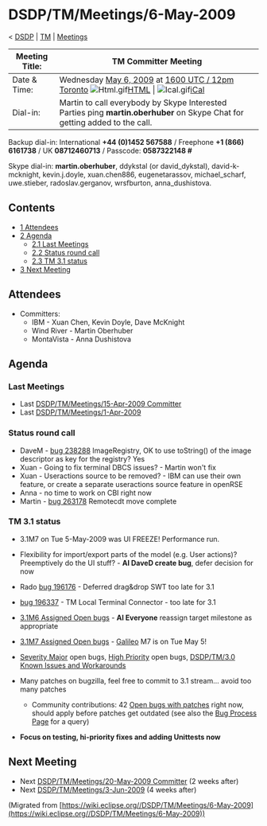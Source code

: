 

DSDP/TM/Meetings/6-May-2009
===========================

< [DSDP](./DSDP "DSDP")‎ | [TM](./DSDP/TM "DSDP/TM")‎ | [Meetings](./DSDP/TM/Meetings "DSDP/TM/Meetings")

| Meeting Title: | **TM Committer Meeting** |
| --- | --- |
| Date & Time: | Wednesday [May 6, 2009](./index.php?title=May_6,_2009&action=edit&redlink=1 "May 6, 2009 (page does not exist)") at [1600 UTC / 12pm Toronto](http://www.timeanddate.com/worldclock/fixedtime.html?month=5&day=6&year=2009&hour=16&min=00&sec=0&p1=0)   ![Html.gif](https://raw.githubusercontent.com/wiki/eclipse-datatools/.github/images/Html.gif)[HTML](http://www.google.com/calendar/embed?src=vn70im36r00qeusu8nme50cils@group.calendar.google.com&ctz=Canada/Toronto) \| ![Ical.gif](https://raw.githubusercontent.com/wiki/eclipse-datatools/.github/images/Ical.gif)[iCal](http://www.google.com/calendar/ical/vn70im36r00qeusu8nme50cils@group.calendar.google.com/public/basic.ics) |
| Dial-in: | Martin to call everybody by Skype   Interested Parties ping **martin.oberhuber** on Skype Chat for getting added to the call. |

Backup dial-in: International **+44 (0)1452 567588** / Freephone **+1 (866) 6161738** / UK **08712460713** / Passcode: **0587322148 #**

Skype dial-in: **martin.oberhuber**, ddykstal (or david\_dykstal), david-k-mcknight, kevin.j.doyle, xuan.chen886, eugenetarassov, michael\_scharf, uwe.stieber, radoslav.gerganov, wrsfburton, anna_dushistova.  

Contents
--------

*   [1 Attendees](#Attendees)
*   [2 Agenda](#Agenda)
    *   [2.1 Last Meetings](#Last-Meetings)
    *   [2.2 Status round call](#Status-round-call)
    *   [2.3 TM 3.1 status](#TM-3.1-status)
*   [3 Next Meeting](#Next-Meeting)

Attendees
---------

*   Committers:
    *   IBM - Xuan Chen, Kevin Doyle, Dave McKnight
    *   Wind River - Martin Oberhuber
    *   MontaVista - Anna Dushistova

Agenda
------

### Last Meetings

*   Last [DSDP/TM/Meetings/15-Apr-2009 Committer](./DSDP/TM/Meetings/15-Apr-2009_Committer "DSDP/TM/Meetings/15-Apr-2009 Committer")
*   Last [DSDP/TM/Meetings/1-Apr-2009](./DSDP/TM/Meetings/1-Apr-2009 "DSDP/TM/Meetings/1-Apr-2009")

### Status round call

*   DaveM - [bug 238288](https://bugs.eclipse.org/bugs/show_bug.cgi?id=238288) ImageRegistry, OK to use toString() of the image descriptor as key for the registry? Yes
*   Xuan - Going to fix terminal DBCS issues? - Martin won't fix
*   Xuan - Useractions source to be removed? - IBM can use their own feature, or create a separate useractions source feature in openRSE
*   Anna - no time to work on CBI right now
*   Martin - [bug 263178](https://bugs.eclipse.org/bugs/show_bug.cgi?id=263178) Remotecdt move complete

### TM 3.1 status

*   3.1M7 on Tue 5-May-2009 was UI FREEZE! Performance run.
*   Flexibility for import/export parts of the model (e.g. User actions)? Preemptively do the UI stuff? - **AI DaveD create bug**, defer decision for now

*   Rado [bug 196176](https://bugs.eclipse.org/bugs/show_bug.cgi?id=196176) \- Deferred drag&drop SWT too late for 3.1
*   [bug 196337](https://bugs.eclipse.org/bugs/show_bug.cgi?id=196337) \- TM Local Terminal Connector - too late for 3.1

*   [3.1M6 Assigned Open bugs](https://bugs.eclipse.org/bugs/buglist.cgi?query_format=advanced&product=Target+Management&target_milestone=3.0&target_milestone=3.0.1&target_milestone=3.0.2&target_milestone=3.1+M2&target_milestone=3.1+M3&target_milestone=3.1+M4&target_milestone=3.1+M5&target_milestone=3.1+M6&bug_status=UNCONFIRMED&bug_status=NEW&bug_status=ASSIGNED&bug_status=REOPENED&cmdtype=doit) \- **AI Everyone** reassign target milestone as appropriate
*   [3.1M7 Assigned Open bugs](https://bugs.eclipse.org/bugs/buglist.cgi?query_format=advanced&product=Target+Management&target_milestone=3.1+M7&bug_status=UNCONFIRMED&bug_status=NEW&bug_status=ASSIGNED&bug_status=REOPENED&cmdtype=doit) \- [Galileo](./Galileo "Galileo") M7 is on Tue May 5!
*   [Severity Major](https://bugs.eclipse.org/bugs/buglist.cgi?query_format=advanced&classification=DSDP&product=Target+Management&bug_status=UNCONFIRMED&bug_status=NEW&bug_status=ASSIGNED&bug_status=REOPENED&bug_severity=blocker&bug_severity=critical&bug_severity=major&cmdtype=doit) open bugs, [High Priority](https://bugs.eclipse.org/bugs/buglist.cgi?query_format=advanced&classification=DSDP&product=Target+Management&bug_status=UNCONFIRMED&bug_status=NEW&bug_status=ASSIGNED&bug_status=REOPENED&cmdtype=doit&field0-0-0=priority&type0-0-0=regexp&value0-0-0=P%5B12%5D&field0-0-1=bug_severity&type0-0-1=regexp&value0-0-1=blocker%7Ccritical%7Cmajor) open bugs, [DSDP/TM/3.0 Known Issues and Workarounds](./DSDP/TM/3.0_Known_Issues_and_Workarounds "DSDP/TM/3.0 Known Issues and Workarounds")
*   Many patches on bugzilla, feel free to commit to 3.1 stream... avoid too many patches
    *   Community contributions: 42 [Open bugs with patches](https://bugs.eclipse.org/bugs/buglist.cgi?query_format=advanced&classification=DSDP&product=Target+Management&bug_status=UNCONFIRMED&bug_status=NEW&bug_status=ASSIGNED&bug_status=REOPENED&cmdtype=doit&field0-0-0=attachments.ispatch&type0-0-0=equals&value0-0-0=1) right now, should apply before patches get outdated (see also the [Bug Process Page](https://www.eclipse.org/dsdp/tm/development/bug_process.php) for a query)

*   **Focus on testing, hi-priority fixes and adding Unittests now**

Next Meeting
------------

*   Next [DSDP/TM/Meetings/20-May-2009 Committer](./DSDP/TM/Meetings/20-May-2009_Committer "DSDP/TM/Meetings/20-May-2009 Committer") (2 weeks after)
*   Next [DSDP/TM/Meetings/3-Jun-2009](./DSDP/TM/Meetings/3-Jun-2009 "DSDP/TM/Meetings/3-Jun-2009") (4 weeks after)


(Migrated from [https://wiki.eclipse.org//DSDP/TM/Meetings/6-May-2009](https://wiki.eclipse.org//DSDP/TM/Meetings/6-May-2009))